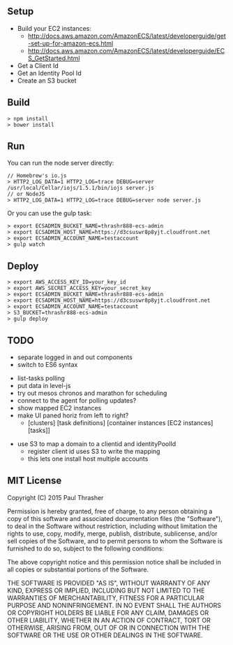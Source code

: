 
Setup
-----

- Build your EC2 instances:
    - http://docs.aws.amazon.com/AmazonECS/latest/developerguide/get-set-up-for-amazon-ecs.html
    - http://docs.aws.amazon.com/AmazonECS/latest/developerguide/ECS_GetStarted.html
- Get a Client Id
- Get an Identity Pool Id
- Create an S3 bucket


Build
-----

    
    > npm install
    > bower install


Run
---

You can run the node server directly:

    // Homebrew's io.js
    > HTTP2_LOG_DATA=1 HTTP2_LOG=trace DEBUG=server /usr/local/Cellar/iojs/1.5.1/bin/iojs server.js
    // or NodeJS
    > HTTP2_LOG_DATA=1 HTTP2_LOG=trace DEBUG=server node server.js

Or you can use the gulp task:

    > export ECSADMIN_BUCKET_NAME=thrashr888-ecs-admin
    > export ECSADMIN_HOST_NAME=https://d3csuswr8p8yjt.cloudfront.net
    > export ECSADMIN_ACCOUNT_NAME=testaccount
    > gulp watch

Deploy
------

    > export AWS_ACCESS_KEY_ID=your_key_id
    > export AWS_SECRET_ACCESS_KEY=your_secret_key
    > export ECSADMIN_BUCKET_NAME=thrashr888-ecs-admin
    > export ECSADMIN_HOST_NAME=https://d3csuswr8p8yjt.cloudfront.net
    > export ECSADMIN_ACCOUNT_NAME=testaccount
    > S3_BUCKET=thrashr888-ecs-admin 
    > gulp deploy

TODO
----

+ separate logged in and out components
+ switch to ES6 syntax
- list-tasks polling
- put data in level-js
- try out mesos chronos and marathon for scheduling
- connect to the agent for polling updates?
- show mapped EC2 instances
- make UI paned horiz from left to right?
    - [clusters] [task definitions] [container instances [EC2 instances] [tasks]]
+ use S3 to map a domain to a clientid and identityPoolId
    + register client id uses S3 to write the mapping
    + this lets one install host multiple accounts


MIT License
-----------

Copyright (C) 2015 Paul Thrasher

Permission is hereby granted, free of charge, to any person obtaining a copy of this software and associated documentation files (the "Software"), to deal in the Software without restriction, including without limitation the rights to use, copy, modify, merge, publish, distribute, sublicense, and/or sell copies of the Software, and to permit persons to whom the Software is furnished to do so, subject to the following conditions:

The above copyright notice and this permission notice shall be included in all copies or substantial portions of the Software.

THE SOFTWARE IS PROVIDED "AS IS", WITHOUT WARRANTY OF ANY KIND, EXPRESS OR IMPLIED, INCLUDING BUT NOT LIMITED TO THE WARRANTIES OF MERCHANTABILITY, FITNESS FOR A PARTICULAR PURPOSE AND NONINFRINGEMENT. IN NO EVENT SHALL THE AUTHORS OR COPYRIGHT HOLDERS BE LIABLE FOR ANY CLAIM, DAMAGES OR OTHER LIABILITY, WHETHER IN AN ACTION OF CONTRACT, TORT OR OTHERWISE, ARISING FROM, OUT OF OR IN CONNECTION WITH THE SOFTWARE OR THE USE OR OTHER DEALINGS IN THE SOFTWARE.